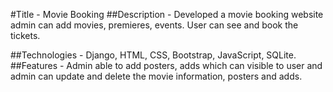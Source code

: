 #Title - Movie Booking
##Description - Developed a movie booking website admin can add movies, premieres, events. User can see and book the tickets.

##Technologies - Django, HTML, CSS, Bootstrap, JavaScript, SQLite.
##Features - Admin able to add posters, adds which can visible to user and admin can update and delete the movie information, posters and adds.
            

